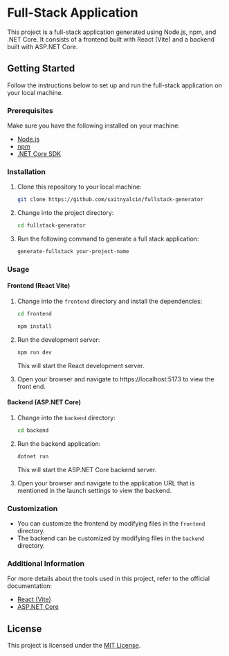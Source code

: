 # Full-Stack Application

This project is a full-stack application generated using Node.js, npm, and .NET Core. It consists of a frontend built with React (Vite) and a backend built with ASP.NET Core.

## Getting Started

Follow the instructions below to set up and run the full-stack application on your local machine.

### Prerequisites

Make sure you have the following installed on your machine:

- [Node.js](https://nodejs.org/)
- [npm](https://www.npmjs.com/)
- [.NET Core SDK](https://dotnet.microsoft.com/download)

### Installation

1. Clone this repository to your local machine:

   ```bash
   git clone https://github.com/saitnyalcin/fullstack-generator
   ```

2. Change into the project directory:

   ```bash
   cd fullstack-generator
   ```

3. Run the following command to generate a full stack application:

   ```bash
   generate-fullstack your-project-name
   ```

### Usage

#### Frontend (React Vite)

1. Change into the `frontend` directory and install the dependencies:

   ```bash
   cd frontend
   ```

   ```bash
   npm install
   ```

2. Run the development server:

   ```bash
   npm run dev
   ```

   This will start the React development server.

3. Open your browser and navigate to https://localhost:5173 to view the front end.

#### Backend (ASP.NET Core)

1. Change into the `backend` directory:

   ```bash
   cd backend
   ```

2. Run the backend application:

   ```bash
   dotnet run
   ```

   This will start the ASP.NET Core backend server.

3. Open your browser and navigate to the application URL that is mentioned in the launch settings to view the backend.

### Customization

- You can customize the frontend by modifying files in the `frontend` directory.
- The backend can be customized by modifying files in the `backend` directory.

### Additional Information

For more details about the tools used in this project, refer to the official documentation:

- [React (Vite)](https://vitejs.dev/)
- [ASP.NET Core](https://docs.microsoft.com/en-us/aspnet/core/)

## License

This project is licensed under the [MIT License](LICENSE).
